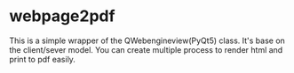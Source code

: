 # webpage2pdf

This is a simple wrapper of the QWebengineview(PyQt5) class.
It's base on the client/sever model.
You can create multiple process to render html and print to pdf easily.